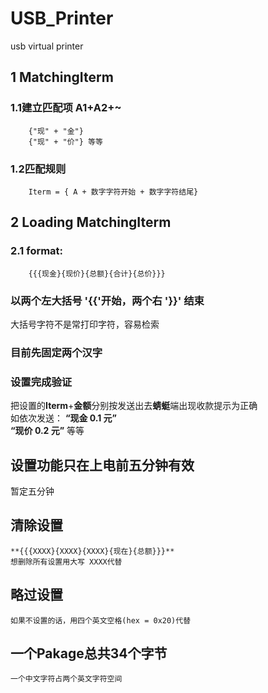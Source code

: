 # USB_Printer
usb virtual printer

## 1 MatchingIterm

### 1.1建立匹配项 A1+A2+~
		{"现" + "金"}
		{"现" + "价"} 等等
		
### 1.2匹配规则
		Iterm = { A + 数字字符开始 + 数字字符结尾}
	
	
## 2 Loading MatchingIterm
 
###	 2.1 format: 
		{{{现金}{现价}{总额}{合计}{总价}}}
###	  以两个左大括号 '{{'开始，两个右 '}}'  结束    
大括号字符不是常打印字符，容易检索
###	  目前先固定两个汉字
###   设置完成验证
把设置的**Iterm**+**金额**分别按发送出去**蜻蜓**端出现收款提示为正确  
如依次发送： 
    **“现金 0.1 元”**  
	**“现价 0.2 元”** 等等
	
## 设置功能只在上电前五分钟有效  
暂定五分钟

##  清除设置
    **{{{XXXX}{XXXX}{XXXX}{现在}{总额}}}**  
    想删除所有设置用大写 XXXX代替
##  略过设置  
    如果不设置的话，用四个英文空格(hex = 0x20)代替
##  一个Pakage总共34个字节  
    一个中文字符占两个英文字符空间
		
	
	
